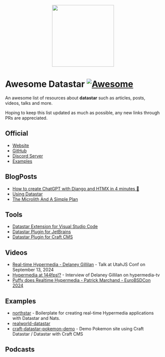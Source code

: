 <p align="center"><img width="200" src="https://data-star.dev/static/images/rocket.webp"></p>


# Awesome Datastar [![Awesome](https://awesome.re/badge.svg)](https://github.com/sindresorhus/awesome)

An awesome list of resources about **datastar** such as articles, posts, videos, talks and more.

Hoping to keep this list updated as much as possible, any new links through PRs are appreciated.

## Official

- [Website](https://data-star.dev/)
- [GitHub](https://github.com/starfederation/datastar)
- [Discord Server](https://discord.gg/bnRNgZjgPh)
- [Examples](https://data-star.dev/examples/)

## BlogPosts

- [How to create ChatGPT with Django and HTMX in 4 minutes 🦾](https://www.photondesigner.com/articles/chatgpt-htmx-django)
- [Using Datastar](https://medium.com/@ianster/using-datastar-da1984a6cc77)
- [The Microlith And A Simple Plan](https://medium.com/@ianster/the-microlith-and-a-simple-plan-e8b168dafd9e)


## Tools

- [Datastar Extension for Visual Studio Code](https://marketplace.visualstudio.com/items?itemName=starfederation.datastar-vscode)
- [Datastar Plugin for JetBrains](https://plugins.jetbrains.com/plugin/26072-datastar-support)
- [Datastar Plugin for Craft CMS](https://plugins.craftcms.com/datastar)


## Videos

- [Real-time Hypermedia - Delaney Gillilan](https://www.youtube.com/watch?v=0K71AyAF6E4) - Talk at UtahJS Conf on September 13, 2024
- [Hypermedia at 144fps!?](https://www.youtube.com/watch?v=HbTFlUqELVc) - Interview of Delaney Gillilan on hypermedia-tv
- [Puffy does Realtime Hypermedia - Patrick Marchand - EuroBSDCon 2024](https://www.youtube.com/watch?v=FMKdE4QFyNk)
  


## Examples


- [northstar](https://github.com/zangster300/northstar) - Boilerplate for creating real-time Hypermedia applications with Datastar and Nats.
- [realworld-datastar](https://github.com/delaneyj/realworld-datastar)
- [craft-datastar-pokemon-demo](https://github.com/khalwat/craft-datastar-pokemon-demo) - Demo Pokemon site using Craft Datastar / Datastar with Craft CMS


## Podcasts


